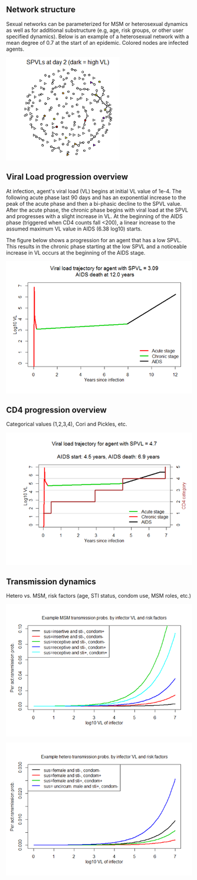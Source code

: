 ## Network structure
Sexual networks can be parameterized for MSM or heterosexual dynamics as well as for additional substructure (e.g, age, risk groups, or other user specified dynamics). Below is an example of a heterosexual network with a mean degree of 0.7 at the start of an epidemic. Colored nodes are infected agents.  

![](https://github.com/EvoNetHIV/EvoNetHIV-Overview/blob/master/img/example_hetero_network.png)

## Viral Load progression overview
At infection, agent's viral load (VL) begins at initial VL value of 1e-4. The following acute phase last 90 days and has an exponential increase to the peak of the acute phase and then a bi-phasic decline to the SPVL value. After the acute phase, the chronic phase begins with viral load at the SPVL and progresses with a slight increase in VL. At the beginning of the AIDS phase (triggered when CD4 counts fall &lt;200), a linear increase to the assumed maximum VL value in AIDS (6.38 log10) starts.

The figure below shows a progression for an agent that has a low SPVL. This results in the chronic phase starting at the low SPVL and a noticeable increase in VL occurs at the beginning of the AIDS stage. 

![](https://github.com/EvoNetHIV/EvoNetHIV-Overview/blob/master/img/vlfig1b.png)

## CD4 progression overview
Categorical values (1,2,3,4), Cori and Pickles, etc.

![](https://github.com/EvoNetHIV/EvoNetHIV-Overview/blob/master/img/cd41b.png)

## Transmission dynamics
Hetero vs. MSM, risk factors (age, STI status, condom use, MSM roles, etc.)

![](https://github.com/EvoNetHIV/EvoNetHIV-Overview/blob/master/img/trans1.png)

![](https://github.com/EvoNetHIV/EvoNetHIV-Overview/blob/master/img/trans2.png)


